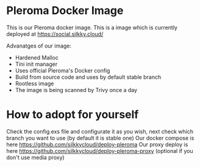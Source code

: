 # Pleroma Docker Image

This is our Pleroma docker image. This is a image which is currently deployed at https://social.silkky.cloud/

Advanatges of our image:
- Hardened Malloc
- Tini init manager
- Uses official Pleroma's Docker config
- Build from source code and uses by default stable branch
- Rootless image
- The image is being scanned by Trivy once a day

# How to adopt for yourself
Check the config.exs file and configurate it as you wish, next check which branch you want to use (by default it is stable one)
Our docker compose is here https://github.com/silkkycloud/deploy-pleroma
Our proxy deploy is here https://github.com/silkkycloud/deploy-pleroma-proxy (optional if you don't use media proxy)
